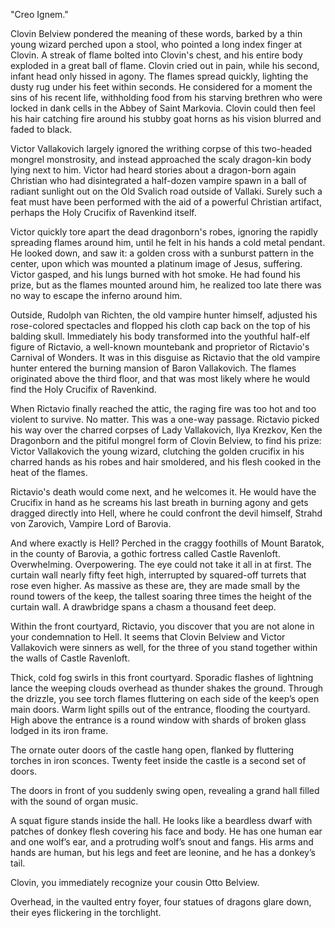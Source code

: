 "Creo Ignem."

Clovin Belview pondered the meaning of these words, barked by a thin young wizard perched upon a stool, who pointed a long index finger at Clovin. A streak of flame bolted into Clovin's chest, and his entire body exploded in a great ball of flame. Clovin cried out in pain, while his second, infant head only hissed in agony. The flames spread quickly, lighting the dusty rug under his feet within seconds. He considered for a moment the sins of his recent life, withholding food from his starving brethren who were locked in dank cells in the Abbey of Saint Markovia. Clovin could then feel his hair catching fire around his stubby goat horns as his vision blurred and faded to black.

Victor Vallakovich largely ignored the writhing corpse of this two-headed mongrel monstrosity, and instead approached the scaly dragon-kin body lying next to him. Victor had heard stories about a dragon-born again Christian who had disintegrated a half-dozen vampire spawn in a ball of radiant sunlight out on the Old Svalich road outside of Vallaki. Surely such a feat must have been performed with the aid of a powerful Christian artifact, perhaps the Holy Crucifix of Ravenkind itself.

Victor quickly tore apart the dead dragonborn's robes, ignoring the rapidly spreading flames around him, until he felt in his hands a cold metal pendant. He looked down, and saw it: a golden cross with a sunburst pattern in the center, upon which was mounted a platinum image of Jesus, suffering. Victor gasped, and his lungs burned with hot smoke. He had found his prize, but as the flames mounted around him, he realized too late there was no way to escape the inferno around him.

Outside, Rudolph van Richten, the old vampire hunter himself, adjusted his rose-colored spectacles and flopped his cloth cap back on the top of his balding skull. Immediately his body transformed into the youthful half-elf figure of Rictavio, a well-known mountebank and proprietor of Rictavio's Carnival of Wonders. It was in this disguise as Rictavio that the old vampire hunter entered the burning mansion of Baron Vallakovich. The flames originated above the third floor, and that was most likely where he would find the Holy Crucifix of Ravenkind.

When Rictavio finally reached the attic, the raging fire was too hot and too violent to survive. No matter. This was a one-way passage. Rictavio picked his way over the charred corpses of Lady Vallakovich, Ilya Krezkov, Ken the Dragonborn and the pitiful mongrel form of Clovin Belview, to find his prize: Victor Vallakovich the young wizard, clutching the golden crucifix in his charred hands as his robes and hair smoldered, and his flesh cooked in the heat of the flames.

Rictavio's death would come next, and he welcomes it. He would have the Crucifix in hand as he screams his last breath in burning agony and gets dragged directly into Hell, where he could confront the devil himself, Strahd von Zarovich, Vampire Lord of Barovia.

And where exactly is Hell? Perched in the craggy foothills of Mount Baratok, in the county of Barovia, a gothic fortress called Castle Ravenloft. Overwhelming. Overpowering. The eye could not take it all in at first. The curtain wall nearly fifty feet high, interrupted by squared-off turrets that rose even higher. As massive as these are, they are made small by the round towers of the keep, the tallest soaring three times the height of the curtain wall. A drawbridge spans a chasm a thousand feet deep.

Within the front courtyard, Rictavio, you discover that you are not alone in your condemnation to Hell. It seems that Clovin Belview and Victor Vallakovich were sinners as well, for the three of you stand together within the walls of Castle Ravenloft.

Thick, cold fog swirls in this front courtyard. Sporadic flashes of lightning lance the weeping clouds overhead as thunder shakes the ground. Through the drizzle, you see torch flames fluttering on each side of the keep’s open main doors. Warm light spills out of the entrance, flooding the courtyard. High above the entrance is a round window with shards of broken glass lodged in its iron frame.

The ornate outer doors of the castle hang open, flanked by fluttering torches in iron sconces. Twenty feet inside the castle is a second set of doors.

The doors in front of you suddenly swing open, revealing a grand hall filled with the sound of organ music.

A squat figure stands inside the hall. He looks like a beardless dwarf with patches of donkey flesh covering his face and body. He has one human ear and one wolf’s ear, and a protruding wolf’s snout and fangs. His arms and hands are human, but his legs and feet are leonine, and he has a donkey’s tail.

Clovin, you immediately recognize your cousin Otto Belview.

Overhead, in the vaulted entry foyer, four statues of dragons glare down, their eyes flickering in the torchlight.
